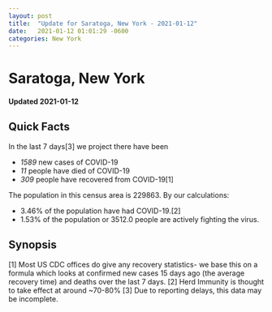 ```yaml
---
layout: post
title:  "Update for Saratoga, New York - 2021-01-12"
date:   2021-01-12 01:01:29 -0600
categories: New York
---
```


# Saratoga, New York
#### Updated 2021-01-12

## Quick Facts

In the last 7 days[3] we project there have been
- *1589* new cases of COVID-19
- *11* people have died of COVID-19
- *309* people have recovered from COVID-19[1]

The population in this census area is 229863. By our calculations:
- 3.46% of the population have had COVID-19.[2]
- 1.53% of the population or 3512.0 people are actively fighting the virus.

## Synopsis




[1] Most US CDC offices do give any recovery statistics- we base this on a formula which looks at confirmed new cases
15 days ago (the average recovery time) and deaths over the last 7 days.
[2] Herd Immunity is thought to take effect at around ~70-80%
[3] Due to reporting delays, this data may be incomplete. 
    